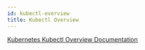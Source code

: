 ```yaml
---
id: kubectl-overview
title: Kubectl Overview
---
```


[Kubernetes Kubectl Overview Documentation](https://kubernetes.io/docs/reference/kubectl/overview/)  
